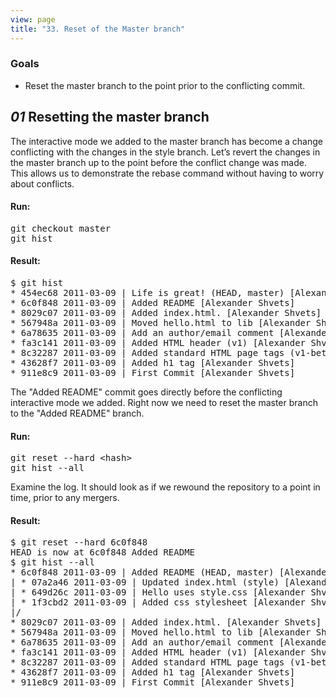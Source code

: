 ```yaml
---
view: page
title: "33. Reset of the Master branch"
---
```


<h3>Goals</h3>

<ul><li>Reset the master branch to the point prior to the conflicting commit.</li></ul>

<h2><em>01</em> Resetting the master branch</h2>

<p> The interactive mode we added to the master branch has become a change conflicting with the changes in the style branch. Let&#8217;s revert the changes in the master branch up to the point before the conflict change was made.  This allows us to demonstrate the rebase command without having to worry about conflicts.</p>

<h4 class="h4-pre">Run:</h4>

<pre class="instructions">git checkout master
git hist</pre>

<h4 class="h4-pre">Result:</h4>

<pre class="sample">$ git hist
* 454ec68 2011-03-09 | Life is great! (HEAD, master) [Alexander Shvets]
* 6c0f848 2011-03-09 | Added README [Alexander Shvets]
* 8029c07 2011-03-09 | Added index.html. [Alexander Shvets]
* 567948a 2011-03-09 | Moved hello.html to lib [Alexander Shvets]
* 6a78635 2011-03-09 | Add an author/email comment [Alexander Shvets]
* fa3c141 2011-03-09 | Added HTML header (v1) [Alexander Shvets]
* 8c32287 2011-03-09 | Added standard HTML page tags (v1-beta) [Alexander Shvets]
* 43628f7 2011-03-09 | Added h1 tag [Alexander Shvets]
* 911e8c9 2011-03-09 | First Commit [Alexander Shvets]</pre>

<p>The "Added <span class="caps">README</span>" commit goes directly before the conflicting interactive mode we added. Right now we need to reset the master branch to the "Added <span class="caps">README</span>" branch.</p>
<h4 class="h4-pre">Run:</h4>

<pre class="instructions">git reset --hard &lt;hash&gt;
git hist --all</pre>

<p>Examine the log. It should look as if we rewound the repository to a point in time, prior to any mergers.</p>

<h4 class="h4-pre">Result:</h4>

<pre class="sample">$ git reset --hard 6c0f848
HEAD is now at 6c0f848 Added README
$ git hist --all
* 6c0f848 2011-03-09 | Added README (HEAD, master) [Alexander Shvets]
| * 07a2a46 2011-03-09 | Updated index.html (style) [Alexander Shvets]
| * 649d26c 2011-03-09 | Hello uses style.css [Alexander Shvets]
| * 1f3cbd2 2011-03-09 | Added css stylesheet [Alexander Shvets]
|/  
* 8029c07 2011-03-09 | Added index.html. [Alexander Shvets]
* 567948a 2011-03-09 | Moved hello.html to lib [Alexander Shvets]
* 6a78635 2011-03-09 | Add an author/email comment [Alexander Shvets]
* fa3c141 2011-03-09 | Added HTML header (v1) [Alexander Shvets]
* 8c32287 2011-03-09 | Added standard HTML page tags (v1-beta) [Alexander Shvets]
* 43628f7 2011-03-09 | Added h1 tag [Alexander Shvets]
* 911e8c9 2011-03-09 | First Commit [Alexander Shvets]</pre>
